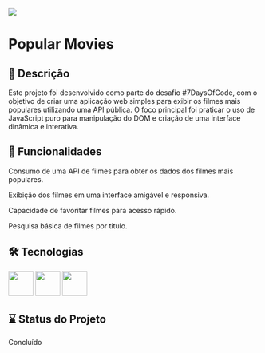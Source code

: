 ![](assets/image/imgProjeto.png)

# Popular Movies

## 📖 Descrição

Este projeto foi desenvolvido como parte do desafio #7DaysOfCode, com o objetivo de criar uma aplicação web simples para exibir os filmes mais populares utilizando uma API pública. O foco principal foi praticar o uso de JavaScript puro para manipulação do DOM e criação de uma interface dinâmica e interativa.

## 🎯 Funcionalidades

Consumo de uma API de filmes para obter os dados dos filmes mais populares.

Exibição dos filmes em uma interface amigável e responsiva.

Capacidade de favoritar filmes para acesso rápido.

Pesquisa básica de filmes por título.

## 🛠️ Tecnologias 

<img src="assets/image/html.png" width="50" height="50">

<img src="assets/image/css.png" width="50" height="50">

<img src="assets/image/js.png" width="50" height="50">

## ⌛ Status do Projeto

Concluído
